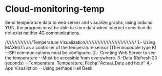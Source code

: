 # Cloud-monitoring-temp
Send temperature data to web server and visualize graphs, using arduino YUN, 
the program must be able to store data when internet conection do not exist neither 4G communications.


//////////////////Temperature Visualization/////////////////////////////////
1.- Using MAX6675 as a controller of the temperature sensor (Thermocouple type K)
    --SPI communications must be configured.
2.- Creating Web Server to see the temperature
    --Must be accesible from everywhere.
3.-Data (Refresh 20 seconds)
    --Temperatura: Temperature; Fecha:"Actual_Date and hour"
4.- App Visualiztion
    --Using perhaps Hell Desk
    
